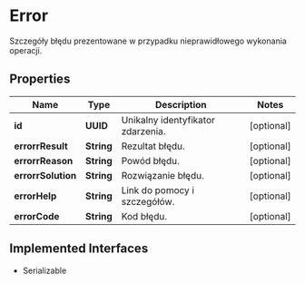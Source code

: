 

# Error

Szczegóły błędu prezentowane w przypadku nieprawidłowego wykonania operacji.

## Properties

| Name | Type | Description | Notes |
|------------ | ------------- | ------------- | -------------|
|**id** | **UUID** | Unikalny identyfikator zdarzenia. |  [optional] |
|**errorrResult** | **String** | Rezultat błędu. |  [optional] |
|**errorrReason** | **String** | Powód błędu. |  [optional] |
|**errorrSolution** | **String** | Rozwiązanie błędu. |  [optional] |
|**errorHelp** | **String** | Link do pomocy i szczegółów. |  [optional] |
|**errorCode** | **String** | Kod błędu. |  [optional] |


## Implemented Interfaces

* Serializable


